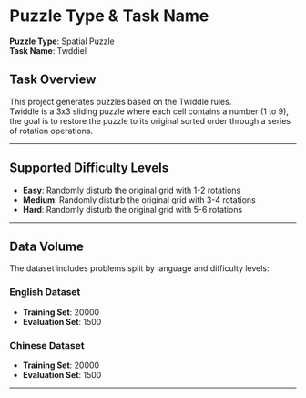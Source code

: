 # Puzzle Type & Task Name  
**Puzzle Type**: Spatial Puzzle  
**Task Name**: Twddiel  

## Task Overview  
This project generates puzzles based on the Twiddle rules.  
Twiddle is a 3x3 sliding puzzle where each cell contains a number (1 to 9), 
the goal is to restore the puzzle to its original sorted order through a series of rotation operations.


---

## Supported Difficulty Levels  
- **Easy**: Randomly disturb the original grid with 1-2 rotations  
- **Medium**: Randomly disturb the original grid with 3-4 rotations  
- **Hard**: Randomly disturb the original grid with 5-6 rotations  

---

## Data Volume  
The dataset includes problems split by language and difficulty levels:  

### English Dataset  
- **Training Set**: 20000
- **Evaluation Set**: 1500

### Chinese Dataset  
- **Training Set**: 20000
- **Evaluation Set**: 1500

---
